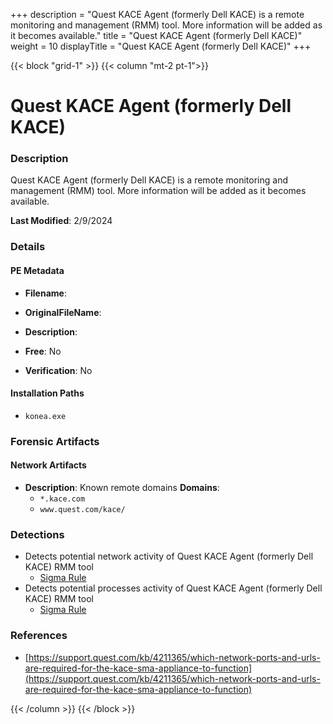 +++
description = "Quest KACE Agent (formerly Dell KACE) is a remote monitoring and management (RMM) tool. More information will be added as it becomes available."
title = "Quest KACE Agent (formerly Dell KACE)"
weight = 10
displayTitle = "Quest KACE Agent (formerly Dell KACE)"
+++


{{< block "grid-1" >}}
{{< column "mt-2 pt-1">}}

# Quest KACE Agent (formerly Dell KACE)


### Description

Quest KACE Agent (formerly Dell KACE) is a remote monitoring and management (RMM) tool. More information will be added as it becomes available.



**Last Modified**: 2/9/2024

### Details


#### PE Metadata
- **Filename**: 
- **OriginalFileName**: 
- **Description**: 


- **Free**: No

- **Verification**: No




#### Installation Paths
- `konea.exe`

### Forensic Artifacts




#### Network Artifacts
- **Description**: Known remote domains  **Domains**:
    - `*.kace.com`
    - `www.quest.com/kace/`


### Detections
- Detects potential network activity of Quest KACE Agent (formerly Dell KACE) RMM tool
  - [Sigma Rule](https://github.com/magicsword-io/LOLRMM/blob/main/detections/sigma/quest_kace_agent__formerly_dell_kace__network_sigma.yml)
- Detects potential processes activity of Quest KACE Agent (formerly Dell KACE) RMM tool
  - [Sigma Rule](https://github.com/magicsword-io/LOLRMM/blob/main/detections/sigma/quest_kace_agent__formerly_dell_kace__processes_sigma.yml)

### References
- [https://support.quest.com/kb/4211365/which-network-ports-and-urls-are-required-for-the-kace-sma-appliance-to-function](https://support.quest.com/kb/4211365/which-network-ports-and-urls-are-required-for-the-kace-sma-appliance-to-function)



{{< /column >}}
{{< /block >}}
